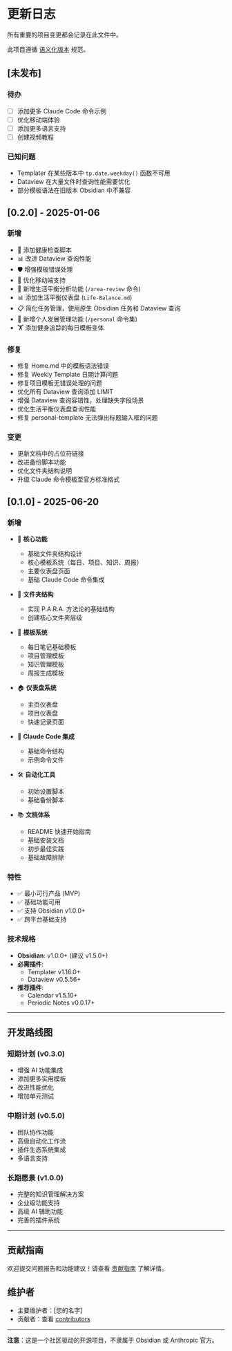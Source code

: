 # 更新日志

所有重要的项目变更都会记录在此文件中。

此项目遵循 [语义化版本](https://semver.org/lang/zh-CN/) 规范。

## [未发布]

### 待办
- [ ] 添加更多 Claude Code 命令示例
- [ ] 优化移动端体验
- [ ] 添加更多语言支持
- [ ] 创建视频教程

### 已知问题
- Templater 在某些版本中 `tp.date.weekday()` 函数不可用
- Dataview 在大量文件时查询性能需要优化
- 部分模板语法在旧版本 Obsidian 中不兼容

## [0.2.0] - 2025-01-06

### 新增
- 🔧 添加健康检查脚本
- 📊 改进 Dataview 查询性能
- 🛡️ 增强模板错误处理
- 📱 优化移动端支持
- 🎯 新增生活平衡分析功能 (`/area-review` 命令)
- 📊 添加生活平衡仪表盘 (`Life-Balance.md`)
- 📋 简化任务管理，使用原生 Obsidian 任务和 Dataview 查询
- 👤 新增个人发展管理功能 (`/personal` 命令集)
- 🏋️ 添加健身追踪的每日模板变体

### 修复
- 修复 Home.md 中的模板语法错误
- 修复 Weekly Template 日期计算问题
- 修复项目模板无错误处理的问题
- 优化所有 Dataview 查询添加 LIMIT
- 增强 Dataview 查询容错性，处理缺失字段场景
- 优化生活平衡仪表盘查询性能
- 修复 personal-template 无法弹出标题输入框的问题

### 变更
- 更新文档中的占位符链接
- 改进备份脚本功能
- 优化文件夹结构说明
- 升级 Claude 命令模板至官方标准格式

## [0.1.0] - 2025-06-20

### 新增
- 🎯 **核心功能**
  - 基础文件夹结构设计
  - 核心模板系统（每日、项目、知识、周报）
  - 主要仪表盘页面
  - 基础 Claude Code 命令集成

- 📁 **文件夹结构**  
  - 实现 P.A.R.A. 方法论的基础结构
  - 创建核心文件夹层级

- 📝 **模板系统**
  - 每日笔记基础模板
  - 项目管理模板
  - 知识管理模板
  - 周报生成模板

- 🏠 **仪表盘系统**
  - 主页仪表盘
  - 项目仪表盘
  - 快速记录页面

- 🤖 **Claude Code 集成**
  - 基础命令结构
  - 示例命令文件

- 🛠️ **自动化工具**
  - 初始设置脚本
  - 基础备份脚本

- 📚 **文档体系**
  - README 快速开始指南
  - 基础安装文档
  - 初步最佳实践
  - 基础故障排除

### 特性
- ✅ 最小可行产品 (MVP)
- ✅ 基础功能可用
- ✅ 支持 Obsidian v1.0.0+
- ✅ 跨平台基础支持

### 技术规格
- **Obsidian**: v1.0.0+ (建议 v1.5.0+)
- **必需插件**: 
  - Templater v1.16.0+
  - Dataview v0.5.56+
- **推荐插件**: 
  - Calendar v1.5.10+
  - Periodic Notes v0.0.17+

---

## 开发路线图

### 短期计划 (v0.3.0)
- 增强 AI 功能集成
- 添加更多实用模板
- 改进性能优化
- 增加单元测试

### 中期计划 (v0.5.0)
- 团队协作功能
- 高级自动化工作流
- 插件生态系统集成
- 多语言支持

### 长期愿景 (v1.0.0)
- 完整的知识管理解决方案
- 企业级功能支持
- 高级 AI 辅助功能
- 完善的插件系统

---

## 贡献指南

欢迎提交问题报告和功能建议！请查看 [贡献指南](CONTRIBUTING.md) 了解详情。

## 维护者

- 主要维护者：[您的名字]
- 贡献者：查看 [contributors](https://github.com/YYvanYang/obsidian-minimal-workflow/contributors)

---

**注意**：这是一个社区驱动的开源项目，不隶属于 Obsidian 或 Anthropic 官方。